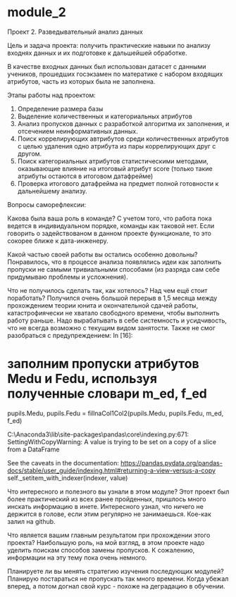 # module_2
Проект 2. Разведывательный анализ данных

Цель и задача проекта: получить практические навыки по анализу входнях данных и их подготовке к дальшейшей обработке.

В качестве входных данных был использован датасет с данными учеников, прошедших госэкзамен по матератике с набором входящих атрибутов, часть из которых была не заполнена.

Этапы работы над проектом: 
1. Определение размера базы
2. Выделение количественных и категориальных атрибутов
3. Анализ пропусков данных с разработкой алгоритма их заполнения, и отсечением неинформативных данных.
4. Поиск коррелирующих автрибутов среди количественных атрибутов с целью удаления одно атрибута из пары коррелирующих друг с другом.
5. Поиск категориальных атрибутов статистическими методами, оказывающие влияние на итоговый атрибут score (только такие атрибуты остаются в итоговом датафрейме)
6. Проверка итогового датафрейма на предмет полной готовности к дальнейшему анализу.

Вопросы саморефлексии:

Какова была ваша роль в команде? С учетом того, что работа пока ведется в индивидуальном порядке, команды как таковой нет. Если говорить о задействованом в данном проекте функционале, то это сокорее ближе к дата-инженеру.

Какой частью своей работы вы остались особенно довольны? Понравилось, что в процессе анализа появлялись идеи как заполнить пропуски не самыми тривиальными способами (из разряда сам себе придумываю проблемы и усложнения).

Что не получилось сделать так, как хотелось? Над чем ещё стоит поработать? Получился очень большой перерыв в 1,5 месяца между прохождением теории юнита и окончательной сдачей работы, катастрофиячески не хватало свободного времени, чтобы выполнить работу раньше. Надо вырабатывать в себе системность и усидчивость, что не всегда возможно с текущим видом занятости.
Также не смог разобраться с предупреждением: 
In [16]:
# заполним пропуски атрибутов Medu и Fedu, используя полученные словари m_ed, f_ed
pupils.Medu, pupils.Fedu = fillnaCol1Col2(pupils.Medu, pupils.Fedu, m_ed, f_ed)

C:\Anaconda3\lib\site-packages\pandas\core\indexing.py:671: SettingWithCopyWarning: 
A value is trying to be set on a copy of a slice from a DataFrame

See the caveats in the documentation: https://pandas.pydata.org/pandas-docs/stable/user_guide/indexing.html#returning-a-view-versus-a-copy
  self._setitem_with_indexer(indexer, value)

Что интересного и полезного вы узнали в этом модуле? Этот проект был более практический из всех ранее пройденных, пришлось много инскать информацию в инете. Интересного узнал, что ничего не держится в голове, если этим регулярно не занимаешься. Кое-как залил на github.

Что является вашим главным результатом при прохождении этого проекта? Наибольшую роль, на мой взгляд, в этом проекте надо уделить поискам способов замены пропусков. К сожалению, информации на эту тему пока очень немного. 

Планируете ли вы менять стратегию изучения последующих модулей? Планирую постараться не пропускать так много времени. Когда убежал вперед, а потом догнал свой курс - похоже на деградацию в обучении.


